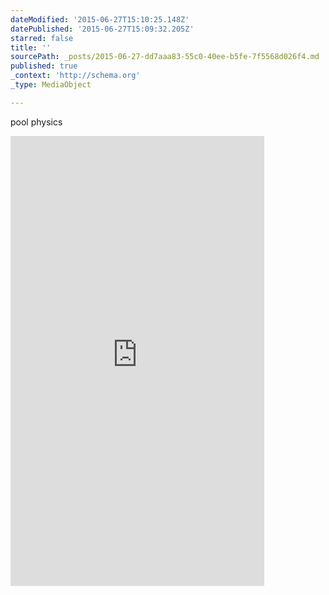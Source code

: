 ```yaml
---
dateModified: '2015-06-27T15:10:25.148Z'
datePublished: '2015-06-27T15:09:32.205Z'
starred: false
title: ''
sourcePath: _posts/2015-06-27-dd7aaa83-55c0-40ee-b5fe-7f5568d026f4.md
published: true
_context: 'http://schema.org'
_type: MediaObject

---
```

pool physics 

<iframe src="http://cdn.embedly.com/widgets/media.html?src=https%3A%2F%2Fi.imgur.com%2FizoEvll.mp4&amp;src_secure=1&amp;url=http%3A%2F%2Fi.imgur.com%2FizoEvll.gifv&amp;image=http%3A%2F%2Fi.imgur.com%2FizoEvllh.jpg&amp;key=b7d04c9b404c499eba89ee7072e1c4f7&amp;type=video%2Fmp4&amp;schema=imgur" width="406" height="720" scrolling="no" frameborder="0" allowfullscreen="allowfullscreen" style=""></iframe>